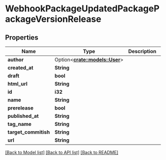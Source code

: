 # WebhookPackageUpdatedPackagePackageVersionRelease

## Properties

Name | Type | Description | Notes
------------ | ------------- | ------------- | -------------
**author** | Option<[**crate::models::User**](User.md)> |  | 
**created_at** | **String** |  | 
**draft** | **bool** |  | 
**html_url** | **String** |  | 
**id** | **i32** |  | 
**name** | **String** |  | 
**prerelease** | **bool** |  | 
**published_at** | **String** |  | 
**tag_name** | **String** |  | 
**target_commitish** | **String** |  | 
**url** | **String** |  | 

[[Back to Model list]](../README.md#documentation-for-models) [[Back to API list]](../README.md#documentation-for-api-endpoints) [[Back to README]](../README.md)


